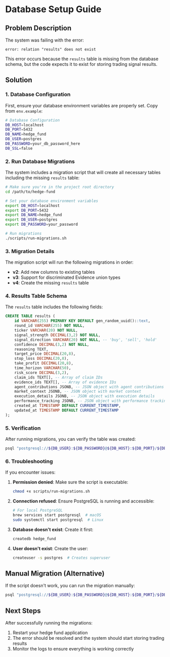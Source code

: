 # Database Setup Guide

## Problem Description

The system was failing with the error:
```
error: relation "results" does not exist
```

This error occurs because the `results` table is missing from the database schema, but the code expects it to exist for storing trading signal results.

## Solution

### 1. Database Configuration

First, ensure your database environment variables are properly set. Copy from `env.example`:

```bash
# Database Configuration
DB_HOST=localhost
DB_PORT=5432
DB_NAME=hedge_fund
DB_USER=postgres
DB_PASSWORD=your_db_password_here
DB_SSL=false
```

### 2. Run Database Migrations

The system includes a migration script that will create all necessary tables including the missing `results` table:

```bash
# Make sure you're in the project root directory
cd /path/to/hedge-fund

# Set your database environment variables
export DB_HOST=localhost
export DB_PORT=5432
export DB_NAME=hedge_fund
export DB_USER=postgres
export DB_PASSWORD=your_password

# Run migrations
./scripts/run-migrations.sh
```

### 3. Migration Details

The migration script will run the following migrations in order:

- **v2**: Add new columns to existing tables
- **v3**: Support for discriminated Evidence union types
- **v4**: Create the missing `results` table

### 4. Results Table Schema

The `results` table includes the following fields:

```sql
CREATE TABLE results (
    id VARCHAR(255) PRIMARY KEY DEFAULT gen_random_uuid()::text,
    round_id VARCHAR(255) NOT NULL,
    ticker VARCHAR(20) NOT NULL,
    signal_strength DECIMAL(3,2) NOT NULL,
    signal_direction VARCHAR(20) NOT NULL, -- 'buy', 'sell', 'hold'
    confidence DECIMAL(3,2) NOT NULL,
    reasoning TEXT,
    target_price DECIMAL(20,8),
    stop_loss DECIMAL(20,8),
    take_profit DECIMAL(20,8),
    time_horizon VARCHAR(50),
    risk_score DECIMAL(3,2),
    claim_ids TEXT[], -- Array of claim IDs
    evidence_ids TEXT[], -- Array of evidence IDs
    agent_contributions JSONB, -- JSON object with agent contributions
    market_context JSONB, -- JSON object with market context
    execution_details JSONB, -- JSON object with execution details
    performance_tracking JSONB, -- JSON object with performance tracking
    created_at TIMESTAMP DEFAULT CURRENT_TIMESTAMP,
    updated_at TIMESTAMP DEFAULT CURRENT_TIMESTAMP
);
```

### 5. Verification

After running migrations, you can verify the table was created:

```bash
psql "postgresql://${DB_USER}:${DB_PASSWORD}@${DB_HOST}:${DB_PORT}/${DB_NAME}" -c "\dt results"
```

### 6. Troubleshooting

If you encounter issues:

1. **Permission denied**: Make sure the script is executable:
   ```bash
   chmod +x scripts/run-migrations.sh
   ```

2. **Connection refused**: Ensure PostgreSQL is running and accessible:
   ```bash
   # For local PostgreSQL
   brew services start postgresql  # macOS
   sudo systemctl start postgresql  # Linux
   ```

3. **Database doesn't exist**: Create it first:
   ```bash
   createdb hedge_fund
   ```

4. **User doesn't exist**: Create the user:
   ```bash
   createuser -s postgres  # Creates superuser
   ```

## Manual Migration (Alternative)

If the script doesn't work, you can run the migration manually:

```bash
psql "postgresql://${DB_USER}:${DB_PASSWORD}@${DB_HOST}:${DB_PORT}/${DB_NAME}" -f scripts/db-migration-v4.sql
```

## Next Steps

After successfully running the migrations:

1. Restart your hedge fund application
2. The error should be resolved and the system should start storing trading results
3. Monitor the logs to ensure everything is working correctly

